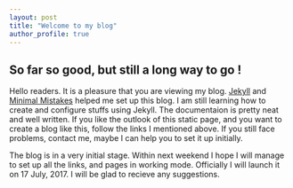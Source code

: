 ```yaml
---
layout: post
title: "Welcome to my blog"
author_profile: true
---
```




## So far so good, but still a long way to go !

Hello readers. It is a pleasure that you are viewing my blog. [Jekyll](http://jekyllrb.com/) and [Minimal Mistakes](https://mademistakes.com/work/minimal-mistakes-jekyll-theme/) helped me set up this blog. I am still learning how to create and configure stuffs using Jekyll. The documentaion is pretty neat and well written. If you like the outlook of this static page, and you want to create a blog like this, follow the links I mentioned above. If you still face problems, contact me, maybe I can help you to set it up initially.

The blog is in a very initial stage. Within next weekend I hope I will manage to set up all the links, and pages in working mode. Officially I will launch it on 17 July, 2017. I will be glad to recieve any suggestions.
